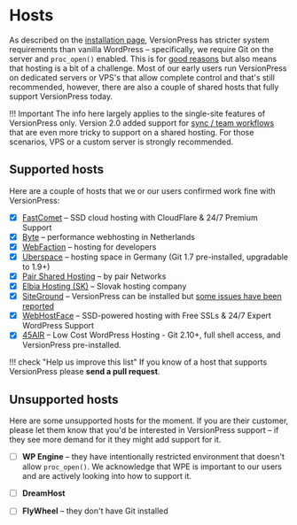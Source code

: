 # Hosts

As described on the [installation page](../getting-started/installation-uninstallation.md), VersionPress has stricter system requirements than vanilla WordPress – specifically, we require Git on the server and `proc_open()` enabled. This is for [good reasons](../feature-focus/git.md) but also means that hosting is a bit of a challenge. Most of our early users run VersionPress on dedicated servers or VPS's that allow complete control and that's still recommended, however, there are also a couple of shared hosts that fully support VersionPress today.

!!! Important
    The info here largely applies to the single-site features of VersionPress only. Version 2.0 added support for [sync / team workflows](../sync/index.md) that are even more tricky to support on a shared hosting. For those scenarios, VPS or a custom server is strongly recommended.

## Supported hosts

Here are a couple of hosts that we or our users confirmed work fine with VersionPress:

 - [x] [FastComet](http://www.fastcomet.com/) – SSD cloud hosting with CloudFlare & 24/7 Premium Support
 - [x] [Byte](https://www.byte.nl/) – performance webhosting in Netherlands
 - [x] [WebFaction](https://www.webfaction.com/) – hosting for developers
 - [x] [Uberspace](https://uberspace.de/) – hosting space in Germany (Git 1.7 pre-installed, upgradable to 1.9+)
 - [x] [Pair Shared Hosting](https://www.pair.com/hosting/shared/) – by pair Networks
 - [x] [Elbia Hosting (SK)](http://www.elbiahosting.sk/) – Slovak hosting company
 - [x] [SiteGround](https://www.siteground.com/) – VersionPress can be installed but [some issues have been reported](https://github.com/versionpress/support/issues/46)
 - [x] [WebHostFace](https://www.webhostface.com/) – SSD-powered hosting with Free SSLs & 24/7 Expert WordPress Support
 - [x] [45AIR](https://www.45air.com/) – Low Cost WordPress Hosting - Git 2.10+, full shell access, and VersionPress pre-installed.

!!! check "Help us improve this list"
    If you know of a host that supports VersionPress please **send a pull request**.


## Unsupported hosts

Here are some unsupported hosts for the moment. If you are their customer, please let them know that you'd be interested in VersionPress support – if they see more demand for it they might add support for it.

 - [ ] **WP Engine** – they have intentionally restricted environment that doesn't allow `proc_open()`. We acknowledge that WPE is important to our users and are actively looking into how to support it.
 - [ ] **DreamHost**
 - [ ] **FlyWheel** – they don't have Git installed

